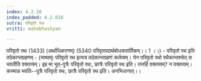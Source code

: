 ```yaml
---
index: 4.2.10
index_padded: 4.2.010
sutra: परिवृतो रथः
vritti: mahabhashyam

---
```

 परिवृतो रथः (1433) (अर्थाधिकरणम्) (5340 परिवृतपदार्थबोधकवार्तिकम्।। 1 ।।) - परिवृतो रथ इति तदेकान्तग्रहणम् - (भाष्यम्) परिवृतो रथ इत्यत्र तदेकान्तग्रहणं कर्तव्यम्। येन परिवृतो रथो रथैकान्तश्चेत् स भवतीति वक्तव्यम्। इह मा भूत्-पुत्रैः परिवृतो रथः, छात्रैः परिवृतो रथ इति। तत्तर्हि वक्तव्यम्? न वक्तव्यम्। कस्मान्न भवति--पुत्रैः परिवृतो रथः, छात्रैः परिवृतो रथ इति। अनभिधानात्।। 